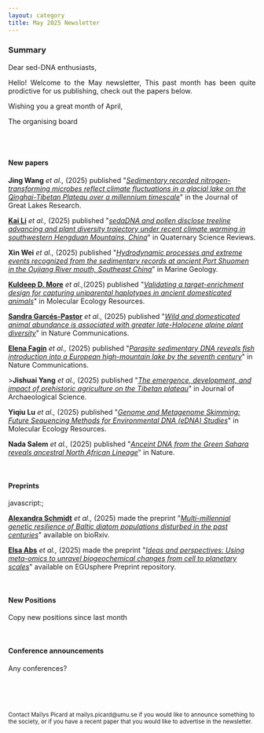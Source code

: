 ```yaml
---
layout: category
title: May 2025 Newsletter
---
```


<div class="section">
<h3 class="section-title underline">Summary</h3>
</div>

<div class="intro">
<p> Dear sed-DNA enthusiasts,</p>

<p align="justify">Hello! Welcome to the May newsletter, This past month has been quite prodictive for us publishing, check out the papers below. </p>


<p>Wishing you a great month of April,</p>
<p>The organising board</p>
<br>
 

<br>
<div class="intro">
<h4 class="section-title underline">New papers</h4>

<!-- This month's new papers -->


<p><b>Jing Wang</b> <i> et al.,</i> (2025) published "<a href="https://doi.org/10.1016/j.jglr.2025.102579" target="_blank"><u><i>Sedimentary recorded nitrogen-transforming microbes reflect climate fluctuations in a glacial lake on the Qinghai-Tibetan Plateau over a millennium timescale</i></u></a>" in the Journal of Great Lakes Research.</p>

<p><a href="https://www.researchgate.net/profile/Kai-Li-55" target="_blank"><b>Kai Li</b></a><i> et al.,</i> (2025) published "<a href="https://doi.org/10.1016/j.quascirev.2025.109348" target="_blank"><u><i>sedaDNA and pollen disclose treeline advancing and plant diversity trajectory under recent climate warming in southwestern Hengduan Mountains, China</i></u></a>" in Quaternary Science Reviews.</p>

<p><b>Xin Wei</b> <i> et al.,</i> (2025) published "<a href="https://doi.org/10.1016/j.margeo.2025.107562" target="_blank"><u><i>Hydrodynamic processes and extreme events recognized from the sedimentary records at ancient Port Shuomen in the Oujiang River mouth, Southeast China</i></u></a>" in Marine Geology.</p>

<p><a href="https://www.researchgate.net/profile/Kuldeep-More" target="_blank"><b>Kuldeep D. More</b></a> <i> et al.,</i>(2025) published "<a href="https://doi.org/10.1111/1755-0998.14112" target="_blank"><u><i>Validating a target-enrichment design for capturing uniparental haplotypes in ancient domesticated animals</i></u></a>" in Molecular Ecology Resources.</p>

<p><a href="https://www.researchgate.net/profile/Sandra-Garces-Pastor" target="_blank"><b>Sandra Garcés-Pastor</b></a><i> et al.,</i> (2025) published "<a href="https://www.nature.com/articles/s41467-025-59028-2" target="_blank"><u><i>Wild and domesticated animal abundance is associated with greater late-Holocene alpine plant diversity</i></u></a>" in Nature Communications.</p>

<p><a href="https://orcid.org/0000-0001-8777-9907" target="_blank"><b>Elena Fagín</b></a><i> et al.,</i> (2025) published "<a href="https://www.nature.com/articles/s41467-025-57801-x" target="_blank"><u><i>Parasite sedimentary DNA reveals fish introduction into a European high-mountain lake by the seventh century</i></u></a>" in Nature Communications.</p>

<p>><b>Jishuai Yang</b></a><i> et al.,</i> (2025) published "<a href="https://www.sciencedirect.com/science/article/abs/pii/S0305440325000652" target="_blank"><u><i>The emergence, development, and impact of prehistoric agriculture on the Tibetan plateau</i></u></a>" in Journal of Archaeological Science.</p> 

<p><b>Yiqiu Lu</b></a><i> et al.,</i> (2025) published "<a href="https://doi.org/10.1111/1755-0998.14095" target="_blank"><u><i>Genome and Metagenome Skimming: Future Sequencing Methods for Environmental DNA (eDNA) Studies</i></u></a>" in Molecular Ecology Resources.</p>

<p><b>Nada Salem</b></a><i> et al.,</i> (2025) published "<a href="https://www.nature.com/articles/s41586-025-08793-7" target="_blank"><u><i>Anceint DNA from the Green Sahara reveals ancestral North African Lineage</i></u></a>" in Nature.</p>



<br>

<div class="intro">
<h4 class="section-title underline">Preprints</h4>
javascript:;


<!-- Examples from last month -->

<p><a href="https://www.researchgate.net/profile/Alexandra-Schmidt-11" target="_blank"><b>Alexandra Schmidt</b></a> <i> et al.,</i> (2025) made the preprint "<a href="https://www.biorxiv.org/content/10.1101/2025.03.10.642313v1.abstract" target="_blank"><i>Multi-millennial genetic resilience of Baltic diatom populations disturbed in the past centuries</i></a>" available on bioRxiv.</p>


<p><a href="XXXXX" target="_blank"><b>Elsa Abs</b></a> <i> et al.,</i> (2025) made the preprint "<a href="https://egusphere.copernicus.org/preprints/2025/egusphere-2025-1716/egusphere-2025-1716.pdf"><i>Ideas and perspectives: Using meta-omics to unravel biogeochemical
changes from cell to planetary scales</i></a>" available on EGUsphere Preprint repository.</p>


<br>


<div class="intro">
<h4 class="section-title underline">New Positions</h4> 
    
<p>Copy new positions since last month</p>



<br>

<div class="intro">
<h4 class="section-title underline">Conference announcements</h4>   

<p align="justify">Any conferences?
  </p>



<br>
<br>
<br>

<p><small>Contact Maïlys Picard at mailys.picard@umu.se if you would like to announce something to the society, or if you have a recent paper that you would like to advertise in the newsletter.</small></p>
